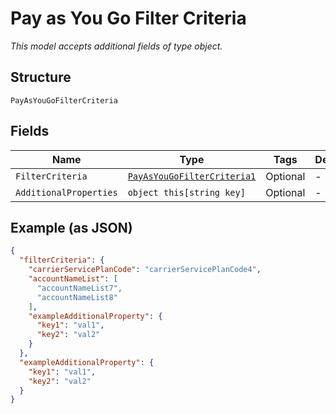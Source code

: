 
# Pay as You Go Filter Criteria

*This model accepts additional fields of type object.*

## Structure

`PayAsYouGoFilterCriteria`

## Fields

| Name | Type | Tags | Description |
|  --- | --- | --- | --- |
| `FilterCriteria` | [`PayAsYouGoFilterCriteria1`](../../doc/models/pay-as-you-go-filter-criteria-1.md) | Optional | - |
| `AdditionalProperties` | `object this[string key]` | Optional | - |

## Example (as JSON)

```json
{
  "filterCriteria": {
    "carrierServicePlanCode": "carrierServicePlanCode4",
    "accountNameList": [
      "accountNameList7",
      "accountNameList8"
    ],
    "exampleAdditionalProperty": {
      "key1": "val1",
      "key2": "val2"
    }
  },
  "exampleAdditionalProperty": {
    "key1": "val1",
    "key2": "val2"
  }
}
```

